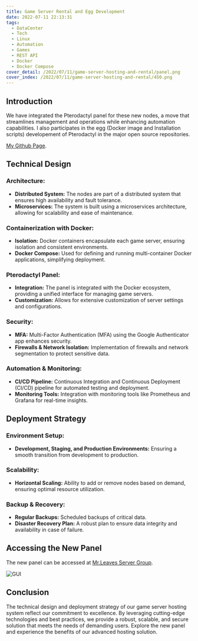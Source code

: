 ```yaml
---
title: Game Server Rental and Egg Development
date: 2022-07-11 22:13:31
tags:
  - DataCenter
  - Tech
  - Linux
  - Automation
  - Games
  - REST API
  - Docker
  - Docker Compose
cover_detail: /2022/07/11/game-server-hosting-and-rental/panel.png
cover_index: /2022/07/11/game-server-hosting-and-rental/450.png
---
```

## Introduction

We have integrated the Pterodactyl panel for these new nodes, a move that streamlines management and operations while enhancing automation capabilities.
I also participates in the egg (Docker image and Installation scripts) developement of Pterodactyl in the major open source repositories.

[My Github Page](https://github.com/KenRen98).

## Technical Design

### Architecture:
   - **Distributed System:** The nodes are part of a distributed system that ensures high availability and fault tolerance.
   - **Microservices:** The system is built using a microservices architecture, allowing for scalability and ease of maintenance.

### Containerization with Docker:
   - **Isolation:** Docker containers encapsulate each game server, ensuring isolation and consistent environments.
   - **Docker Compose:** Used for defining and running multi-container Docker applications, simplifying deployment.

### Pterodactyl Panel:
   - **Integration:** The panel is integrated with the Docker ecosystem, providing a unified interface for managing game servers.
   - **Customization:** Allows for extensive customization of server settings and configurations.

### Security:
   - **MFA:** Multi-Factor Authentication (MFA) using the Google Authenticator app enhances security.
   - **Firewalls & Network Isolation:** Implementation of firewalls and network segmentation to protect sensitive data.

### Automation & Monitoring:
   - **CI/CD Pipeline:** Continuous Integration and Continuous Deployment (CI/CD) pipeline for automated testing and deployment.
   - **Monitoring Tools:** Integration with monitoring tools like Prometheus and Grafana for real-time insights.

## Deployment Strategy

### Environment Setup:
   - **Development, Staging, and Production Environments:** Ensuring a smooth transition from development to production.

### Scalability:
   - **Horizontal Scaling:** Ability to add or remove nodes based on demand, ensuring optimal resource utilization.

### Backup & Recovery:
   - **Regular Backups:** Scheduled backups of critical data.
   - **Disaster Recovery Plan:** A robust plan to ensure data integrity and availability in case of failure.

## Accessing the New Panel

The new panel can be accessed at [Mr.Leaves Server Group](https://panel.mr-leaves.com).

![GUI](panel-gui.png)

## Conclusion

The technical design and deployment strategy of our game server hosting system reflect our commitment to excellence. By leveraging cutting-edge technologies and best practices, we provide a robust, scalable, and secure solution that meets the needs of demanding users. Explore the new panel and experience the benefits of our advanced hosting solution.

